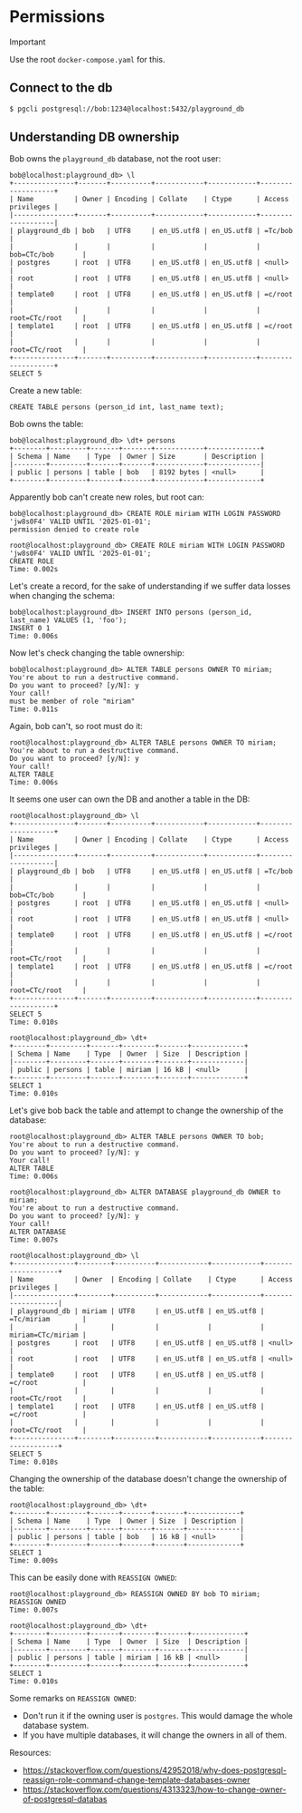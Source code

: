 # Permissions

> [!IMPORTANT]
> Use the root `docker-compose.yaml` for this.

## Connect to the db

```sh
$ pgcli postgresql://bob:1234@localhost:5432/playground_db
```

## Understanding DB ownership

Bob owns the `playground_db` database, not the root user:

```
bob@localhost:playground_db> \l
+---------------+-------+----------+------------+------------+-------------------+
| Name          | Owner | Encoding | Collate    | Ctype      | Access privileges |
|---------------+-------+----------+------------+------------+-------------------|
| playground_db | bob   | UTF8     | en_US.utf8 | en_US.utf8 | =Tc/bob           |
|               |       |          |            |            | bob=CTc/bob       |
| postgres      | root  | UTF8     | en_US.utf8 | en_US.utf8 | <null>            |
| root          | root  | UTF8     | en_US.utf8 | en_US.utf8 | <null>            |
| template0     | root  | UTF8     | en_US.utf8 | en_US.utf8 | =c/root           |
|               |       |          |            |            | root=CTc/root     |
| template1     | root  | UTF8     | en_US.utf8 | en_US.utf8 | =c/root           |
|               |       |          |            |            | root=CTc/root     |
+---------------+-------+----------+------------+------------+-------------------+
SELECT 5
```

Create a new table:

```
CREATE TABLE persons (person_id int, last_name text);
```

Bob owns the table:

```
bob@localhost:playground_db> \dt+ persons
+--------+---------+-------+-------+------------+-------------+
| Schema | Name    | Type  | Owner | Size       | Description |
|--------+---------+-------+-------+------------+-------------|
| public | persons | table | bob   | 8192 bytes | <null>      |
+--------+---------+-------+-------+------------+-------------+
```

Apparently bob can't create new roles, but root can:

```
bob@localhost:playground_db> CREATE ROLE miriam WITH LOGIN PASSWORD 'jw8s0F4' VALID UNTIL '2025-01-01';
permission denied to create role
```

```
root@localhost:playground_db> CREATE ROLE miriam WITH LOGIN PASSWORD 'jw8s0F4' VALID UNTIL '2025-01-01';
CREATE ROLE
Time: 0.002s
```

Let's create a record, for the sake of understanding if we suffer data losses when changing the schema:

```
bob@localhost:playground_db> INSERT INTO persons (person_id, last_name) VALUES (1, 'foo');
INSERT 0 1
Time: 0.006s
```

Now let's check changing the table ownership:

```
bob@localhost:playground_db> ALTER TABLE persons OWNER TO miriam;
You're about to run a destructive command.
Do you want to proceed? [y/N]: y
Your call!
must be member of role "miriam"
Time: 0.011s
```

Again, bob can't, so root must do it:

```
root@localhost:playground_db> ALTER TABLE persons OWNER TO miriam;
You're about to run a destructive command.
Do you want to proceed? [y/N]: y
Your call!
ALTER TABLE
Time: 0.006s
```

It seems one user can own the DB and another a table in the DB:

```
root@localhost:playground_db> \l
+---------------+-------+----------+------------+------------+-------------------+
| Name          | Owner | Encoding | Collate    | Ctype      | Access privileges |
|---------------+-------+----------+------------+------------+-------------------|
| playground_db | bob   | UTF8     | en_US.utf8 | en_US.utf8 | =Tc/bob           |
|               |       |          |            |            | bob=CTc/bob       |
| postgres      | root  | UTF8     | en_US.utf8 | en_US.utf8 | <null>            |
| root          | root  | UTF8     | en_US.utf8 | en_US.utf8 | <null>            |
| template0     | root  | UTF8     | en_US.utf8 | en_US.utf8 | =c/root           |
|               |       |          |            |            | root=CTc/root     |
| template1     | root  | UTF8     | en_US.utf8 | en_US.utf8 | =c/root           |
|               |       |          |            |            | root=CTc/root     |
+---------------+-------+----------+------------+------------+-------------------+
SELECT 5
Time: 0.010s

root@localhost:playground_db> \dt+
+--------+---------+-------+--------+-------+-------------+
| Schema | Name    | Type  | Owner  | Size  | Description |
|--------+---------+-------+--------+-------+-------------|
| public | persons | table | miriam | 16 kB | <null>      |
+--------+---------+-------+--------+-------+-------------+
SELECT 1
Time: 0.010s
```

Let's give bob back the table and attempt to change the ownership of the database:

```
root@localhost:playground_db> ALTER TABLE persons OWNER TO bob;
You're about to run a destructive command.
Do you want to proceed? [y/N]: y
Your call!
ALTER TABLE
Time: 0.006s
```

```
root@localhost:playground_db> ALTER DATABASE playground_db OWNER to miriam;
You're about to run a destructive command.
Do you want to proceed? [y/N]: y
Your call!
ALTER DATABASE
Time: 0.007s

root@localhost:playground_db> \l
+---------------+--------+----------+------------+------------+-------------------+
| Name          | Owner  | Encoding | Collate    | Ctype      | Access privileges |
|---------------+--------+----------+------------+------------+-------------------|
| playground_db | miriam | UTF8     | en_US.utf8 | en_US.utf8 | =Tc/miriam        |
|               |        |          |            |            | miriam=CTc/miriam |
| postgres      | root   | UTF8     | en_US.utf8 | en_US.utf8 | <null>            |
| root          | root   | UTF8     | en_US.utf8 | en_US.utf8 | <null>            |
| template0     | root   | UTF8     | en_US.utf8 | en_US.utf8 | =c/root           |
|               |        |          |            |            | root=CTc/root     |
| template1     | root   | UTF8     | en_US.utf8 | en_US.utf8 | =c/root           |
|               |        |          |            |            | root=CTc/root     |
+---------------+--------+----------+------------+------------+-------------------+
SELECT 5
Time: 0.010s
```

Changing the ownership of the database doesn't change the ownership of the table:

```
root@localhost:playground_db> \dt+
+--------+---------+-------+-------+-------+-------------+
| Schema | Name    | Type  | Owner | Size  | Description |
|--------+---------+-------+-------+-------+-------------|
| public | persons | table | bob   | 16 kB | <null>      |
+--------+---------+-------+-------+-------+-------------+
SELECT 1
Time: 0.009s
```

This can be easily done with `REASSIGN OWNED`:

```
root@localhost:playground_db> REASSIGN OWNED BY bob TO miriam;
REASSIGN OWNED
Time: 0.007s

root@localhost:playground_db> \dt+
+--------+---------+-------+--------+-------+-------------+
| Schema | Name    | Type  | Owner  | Size  | Description |
|--------+---------+-------+--------+-------+-------------|
| public | persons | table | miriam | 16 kB | <null>      |
+--------+---------+-------+--------+-------+-------------+
SELECT 1
Time: 0.010s
```

Some remarks on `REASSIGN OWNED`:
* Don't run it if the owning user is `postgres`. This would damage the whole database system.
* If you have multiple databases, it will change the owners in all of them.

Resources:
* https://stackoverflow.com/questions/42952018/why-does-postgresql-reassign-role-command-change-template-databases-owner
* https://stackoverflow.com/questions/4313323/how-to-change-owner-of-postgresql-databas
